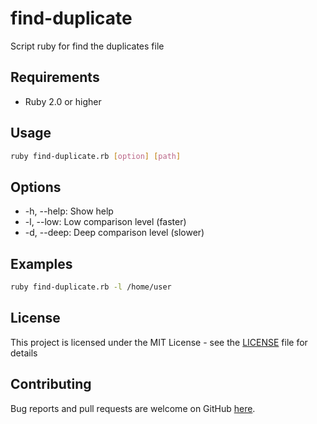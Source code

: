 # find-duplicate
Script ruby for find the duplicates file 

## Requirements
* Ruby 2.0 or higher

## Usage
```bash
ruby find-duplicate.rb [option] [path]
```

## Options
* -h, --help: Show help
* -l, --low: Low comparison level (faster)
* -d, --deep: Deep comparison level (slower)

## Examples
```bash
ruby find-duplicate.rb -l /home/user
```

## License
This project is licensed under the MIT License - see the [LICENSE](LICENSE) file for details

## Contributing
Bug reports and pull requests are welcome on GitHub <a href="https://github.com/theoesb/find-duplicate.git">here</a>.